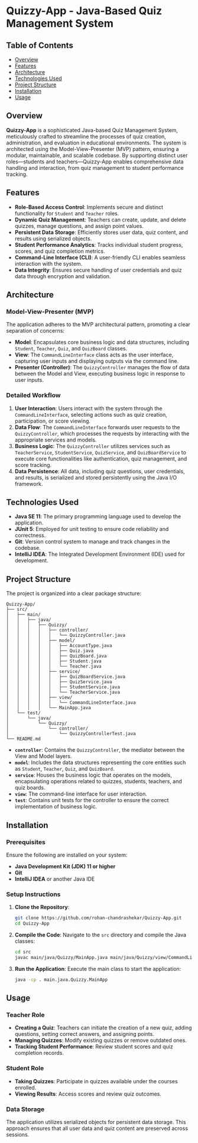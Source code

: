 # Quizzy-App - Java-Based Quiz Management System

## Table of Contents

- [Overview](#overview)
- [Features](#features)
- [Architecture](#architecture)
- [Technologies Used](#technologies-used)
- [Project Structure](#project-structure)
- [Installation](#installation)
- [Usage](#usage)

## Overview

**Quizzy-App** is a sophisticated Java-based Quiz Management System, meticulously crafted to streamline the processes of quiz creation, administration, and evaluation in educational environments. The system is architected using the Model-View-Presenter (MVP) pattern, ensuring a modular, maintainable, and scalable codebase. By supporting distinct user roles—students and teachers—Quizzy-App enables comprehensive data handling and interaction, from quiz management to student performance tracking.

## Features

- **Role-Based Access Control**: Implements secure and distinct functionality for `Student` and `Teacher` roles.
- **Dynamic Quiz Management**: Teachers can create, update, and delete quizzes, manage questions, and assign point values.
- **Persistent Data Storage**: Efficiently stores user data, quiz content, and results using serialized objects.
- **Student Performance Analytics**: Tracks individual student progress, scores, and quiz completion metrics.
- **Command-Line Interface (CLI)**: A user-friendly CLI enables seamless interaction with the system.
- **Data Integrity**: Ensures secure handling of user credentials and quiz data through encryption and validation.

## Architecture

### Model-View-Presenter (MVP)

The application adheres to the MVP architectural pattern, promoting a clear separation of concerns:

- **Model**: Encapsulates core business logic and data structures, including `Student`, `Teacher`, `Quiz`, and `QuizBoard` classes.
- **View**: The `CommandLineInterface` class acts as the user interface, capturing user inputs and displaying outputs via the command line.
- **Presenter (Controller)**: The `QuizzyController` manages the flow of data between the Model and View, executing business logic in response to user inputs.

### Detailed Workflow

1. **User Interaction**: Users interact with the system through the `CommandLineInterface`, selecting actions such as quiz creation, participation, or score viewing.
2. **Data Flow**: The `CommandLineInterface` forwards user requests to the `QuizzyController`, which processes the requests by interacting with the appropriate services and models.
3. **Business Logic**: The `QuizzyController` utilizes services such as `TeacherService`, `StudentService`, `QuizService`, and `QuizBoardService` to execute core functionalities like authentication, quiz management, and score tracking.
4. **Data Persistence**: All data, including quiz questions, user credentials, and results, is serialized and stored persistently using the Java I/O framework.

## Technologies Used

- **Java SE 11**: The primary programming language used to develop the application.
- **JUnit 5**: Employed for unit testing to ensure code reliability and correctness.
- **Git**: Version control system to manage and track changes in the codebase.
- **IntelliJ IDEA**: The Integrated Development Environment (IDE) used for development.

## Project Structure

The project is organized into a clear package structure:

```
Quizzy-App/
├── src/
│   ├── main/
│   │   ├── java/
│   │   │   ├── Quizzy/
│   │   │   │   ├── controller/
│   │   │   │   │   └── QuizzyController.java
│   │   │   │   ├── model/
│   │   │   │   │   ├── AccountType.java
│   │   │   │   │   ├── Quiz.java
│   │   │   │   │   ├── QuizBoard.java
│   │   │   │   │   ├── Student.java
│   │   │   │   │   └── Teacher.java
│   │   │   │   ├── service/
│   │   │   │   │   ├── QuizBoardService.java
│   │   │   │   │   ├── QuizService.java
│   │   │   │   │   ├── StudentService.java
│   │   │   │   │   └── TeacherService.java
│   │   │   │   ├── view/
│   │   │   │   │   └── CommandLineInterface.java
│   │   │   │   └── MainApp.java
│   └── test/
│       └── java/
│           └── Quizzy/
│               └── controller/
│                   └── QuizzyControllerTest.java
└── README.md
```

- **`controller`**: Contains the `QuizzyController`, the mediator between the View and Model layers.
- **`model`**: Includes the data structures representing the core entities such as `Student`, `Teacher`, `Quiz`, and `QuizBoard`.
- **`service`**: Houses the business logic that operates on the models, encapsulating operations related to quizzes, students, teachers, and quiz boards.
- **`view`**: The command-line interface for user interaction.
- **`test`**: Contains unit tests for the controller to ensure the correct implementation of business logic.

## Installation

### Prerequisites

Ensure the following are installed on your system:

- **Java Development Kit (JDK) 11 or higher**
- **Git**
- **IntelliJ IDEA** or another Java IDE

### Setup Instructions

1. **Clone the Repository**:
   ```bash
   git clone https://github.com/rohan-chandrashekar/Quizzy-App.git
   cd Quizzy-App
   ```

2. **Compile the Code**:
   Navigate to the `src` directory and compile the Java classes:
   ```bash
   cd src
   javac main/java/Quizzy/MainApp.java main/java/Quizzy/view/CommandLineInterface.java
   ```

3. **Run the Application**:
   Execute the main class to start the application:
   ```bash
   java -cp . main.java.Quizzy.MainApp
   ```

## Usage

### Teacher Role

- **Creating a Quiz**: Teachers can initiate the creation of a new quiz, adding questions, setting correct answers, and assigning points.
- **Managing Quizzes**: Modify existing quizzes or remove outdated ones.
- **Tracking Student Performance**: Review student scores and quiz completion records.

### Student Role

- **Taking Quizzes**: Participate in quizzes available under the courses enrolled.
- **Viewing Results**: Access scores and review quiz outcomes.

### Data Storage

The application utilizes serialized objects for persistent data storage. This approach ensures that all user data and quiz content are preserved across sessions.
